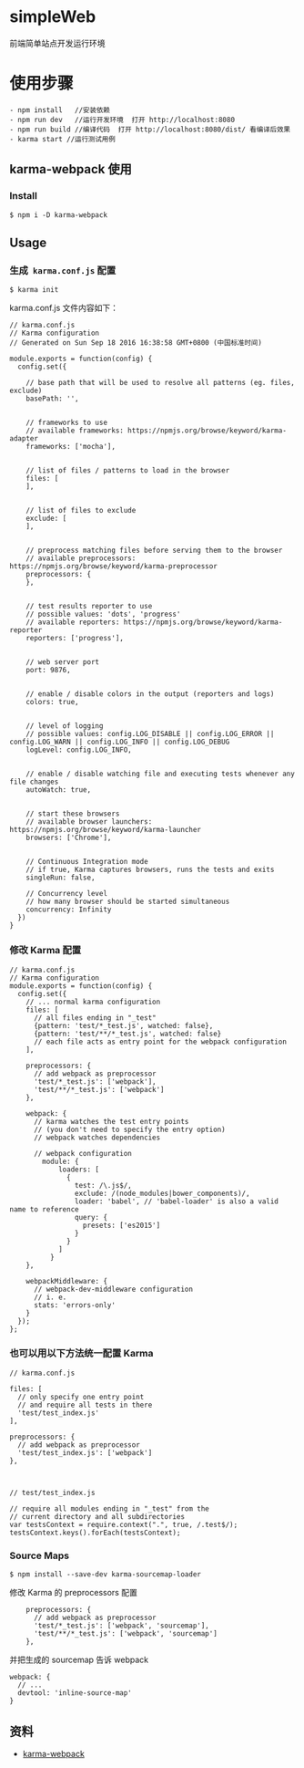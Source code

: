 # simpleWeb
前端简单站点开发运行环境


# 使用步骤

    - npm install   //安装依赖
    - npm run dev   //运行开发环境  打开 http://localhost:8080
    - npm run build //编译代码  打开 http://localhost:8080/dist/ 看编译后效果
    - karma start //运行测试用例


## karma-webpack 使用 ##

### Install ###

	$ npm i -D karma-webpack

## Usage ##

### 生成` karma.conf.js`  配置 ###

	$ karma init

karma.conf.js 文件内容如下：

	// karma.conf.js	
	// Karma configuration
	// Generated on Sun Sep 18 2016 16:38:58 GMT+0800 (中国标准时间)
	
	module.exports = function(config) {
	  config.set({
	
	    // base path that will be used to resolve all patterns (eg. files, exclude)
	    basePath: '',
	
	
	    // frameworks to use
	    // available frameworks: https://npmjs.org/browse/keyword/karma-adapter
	    frameworks: ['mocha'],
	
	
	    // list of files / patterns to load in the browser
	    files: [
	    ],
	
	
	    // list of files to exclude
	    exclude: [
	    ],
	
	
	    // preprocess matching files before serving them to the browser
	    // available preprocessors: https://npmjs.org/browse/keyword/karma-preprocessor
	    preprocessors: {
	    },
	
	
	    // test results reporter to use
	    // possible values: 'dots', 'progress'
	    // available reporters: https://npmjs.org/browse/keyword/karma-reporter
	    reporters: ['progress'],
	
	
	    // web server port
	    port: 9876,
	
	
	    // enable / disable colors in the output (reporters and logs)
	    colors: true,
	
	
	    // level of logging
	    // possible values: config.LOG_DISABLE || config.LOG_ERROR || config.LOG_WARN || config.LOG_INFO || config.LOG_DEBUG
	    logLevel: config.LOG_INFO,
	
	
	    // enable / disable watching file and executing tests whenever any file changes
	    autoWatch: true,
	
	
	    // start these browsers
	    // available browser launchers: https://npmjs.org/browse/keyword/karma-launcher
	    browsers: ['Chrome'],
	
	
	    // Continuous Integration mode
	    // if true, Karma captures browsers, runs the tests and exits
	    singleRun: false,
	
	    // Concurrency level
	    // how many browser should be started simultaneous
	    concurrency: Infinity
	  })
	}



### 修改 Karma 配置 ###

	// karma.conf.js
	// Karma configuration
	module.exports = function(config) {
	  config.set({
	    // ... normal karma configuration
	    files: [
	      // all files ending in "_test"
	      {pattern: 'test/*_test.js', watched: false},
	      {pattern: 'test/**/*_test.js', watched: false}
	      // each file acts as entry point for the webpack configuration
	    ],
	
	    preprocessors: {
	      // add webpack as preprocessor
	      'test/*_test.js': ['webpack'],
	      'test/**/*_test.js': ['webpack']
	    },
	
	    webpack: {
	      // karma watches the test entry points
	      // (you don't need to specify the entry option)
	      // webpack watches dependencies
	
	      // webpack configuration
			module: {
			    loaders: [
			      {
			        test: /\.js$/,
			        exclude: /(node_modules|bower_components)/,
			        loader: 'babel', // 'babel-loader' is also a valid name to reference
			        query: {
			          presets: ['es2015']
			        }
			      }
			    ]
			  }
	    },
	
	    webpackMiddleware: {
	      // webpack-dev-middleware configuration
	      // i. e.
	      stats: 'errors-only'
	    }
	  });
	};

### 也可以用以下方法统一配置 Karma ###

	// karma.conf.js

	files: [
	  // only specify one entry point
	  // and require all tests in there
	  'test/test_index.js'
	],
	
	preprocessors: {
	  // add webpack as preprocessor
	  'test/test_index.js': ['webpack']
	},



	// test/test_index.js
	
	// require all modules ending in "_test" from the
	// current directory and all subdirectories
	var testsContext = require.context(".", true, /.test$/);
	testsContext.keys().forEach(testsContext);


### Source Maps ###

	$ npm install --save-dev karma-sourcemap-loader

修改 Karma 的 preprocessors 配置

	    preprocessors: {
	      // add webpack as preprocessor
	      'test/*_test.js': ['webpack', 'sourcemap'],
	      'test/**/*_test.js': ['webpack', 'sourcemap']
	    },

并把生成的 sourcemap 告诉 webpack

	webpack: {
	  // ...
	  devtool: 'inline-source-map'
	}




## 资料 ##
- [karma-webpack](https://github.com/webpack/karma-webpack)